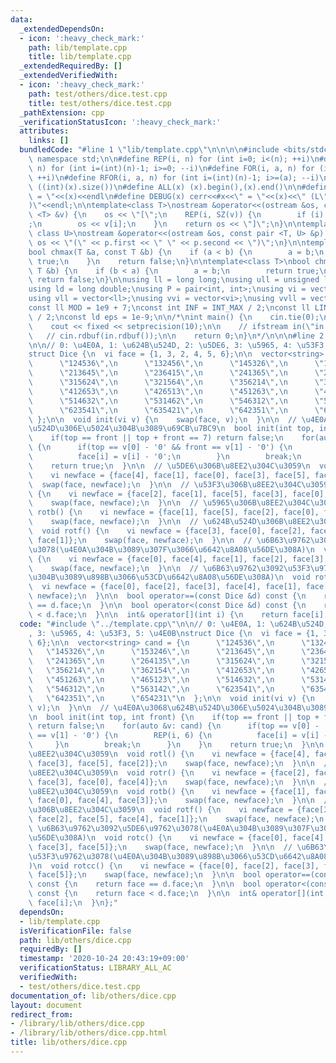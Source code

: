 ```yaml
---
data:
  _extendedDependsOn:
  - icon: ':heavy_check_mark:'
    path: lib/template.cpp
    title: lib/template.cpp
  _extendedRequiredBy: []
  _extendedVerifiedWith:
  - icon: ':heavy_check_mark:'
    path: test/others/dice.test.cpp
    title: test/others/dice.test.cpp
  _pathExtension: cpp
  _verificationStatusIcon: ':heavy_check_mark:'
  attributes:
    links: []
  bundledCode: "#line 1 \"lib/template.cpp\"\n\n\n\n#include <bits/stdc++.h>\n\nusing\
    \ namespace std;\n\n#define REP(i, n) for (int i=0; i<(n); ++i)\n#define RREP(i,\
    \ n) for (int i=(int)(n)-1; i>=0; --i)\n#define FOR(i, a, n) for (int i=(a); i<(n);\
    \ ++i)\n#define RFOR(i, a, n) for (int i=(int)(n)-1; i>=(a); --i)\n\n#define SZ(x)\
    \ ((int)(x).size())\n#define ALL(x) (x).begin(),(x).end()\n\n#define DUMP(x) cerr<<#x<<\"\
    \ = \"<<(x)<<endl\n#define DEBUG(x) cerr<<#x<<\" = \"<<(x)<<\" (L\"<<__LINE__<<\"\
    )\"<<endl;\n\ntemplate<class T>\nostream &operator<<(ostream &os, const vector\
    \ <T> &v) {\n    os << \"[\";\n    REP(i, SZ(v)) {\n        if (i) os << \", \"\
    ;\n        os << v[i];\n    }\n    return os << \"]\";\n}\n\ntemplate<class T,\
    \ class U>\nostream &operator<<(ostream &os, const pair <T, U> &p) {\n    return\
    \ os << \"(\" << p.first << \" \" << p.second << \")\";\n}\n\ntemplate<class T>\n\
    bool chmax(T &a, const T &b) {\n    if (a < b) {\n        a = b;\n        return\
    \ true;\n    }\n    return false;\n}\n\ntemplate<class T>\nbool chmin(T &a, const\
    \ T &b) {\n    if (b < a) {\n        a = b;\n        return true;\n    }\n   \
    \ return false;\n}\n\nusing ll = long long;\nusing ull = unsigned long long;\n\
    using ld = long double;\nusing P = pair<int, int>;\nusing vi = vector<int>;\n\
    using vll = vector<ll>;\nusing vvi = vector<vi>;\nusing vvll = vector<vll>;\n\n\
    const ll MOD = 1e9 + 7;\nconst int INF = INT_MAX / 2;\nconst ll LINF = LLONG_MAX\
    \ / 2;\nconst ld eps = 1e-9;\n\n/*\nint main() {\n    cin.tie(0);\n    ios::sync_with_stdio(false);\n\
    \    cout << fixed << setprecision(10);\n\n    // ifstream in(\"in.txt\");\n \
    \   // cin.rdbuf(in.rdbuf());\n\n    return 0;\n}\n*/\n\n\n#line 2 \"lib/others/dice.cpp\"\
    \n\n// 0: \u4E0A, 1: \u624B\u524D, 2: \u5DE6, 3: \u5965, 4: \u53F3, 5: \u4E0B\n\
    struct Dice {\n  vi face = {1, 3, 2, 4, 5, 6};\n\n  vector<string> cand = {\n\
    \      \"124536\",\n      \"132456\",\n      \"145326\",\n      \"153246\",\n\
    \      \"213645\",\n      \"236415\",\n      \"241365\",\n      \"264135\",\n\
    \      \"315624\",\n      \"321564\",\n      \"356214\",\n      \"362154\",\n\
    \      \"412653\",\n      \"426513\",\n      \"451263\",\n      \"465123\",\n\
    \      \"514632\",\n      \"531462\",\n      \"546312\",\n      \"563142\",\n\
    \      \"623541\",\n      \"635421\",\n      \"642351\",\n      \"654231\"\n \
    \ };\n\n  void init(vi v) {\n    swap(face, v);\n  }\n\n  // \u4E0A\u3068\u624B\
    \u524D\u306E\u5024\u304B\u3089\u69CB\u7BC9\n  bool init(int top, int front) {\n\
    \    if(top == front || top + front == 7) return false;\n    for(auto &v: cand)\
    \ {\n      if(top == v[0] - '0' && front == v[1] - '0') {\n        REP(i, 6) {\n\
    \          face[i] = v[i] - '0';\n        }\n        break;\n      }\n    }\n\
    \    return true;\n  }\n\n  // \u5DE6\u306B\u8EE2\u304C\u3059\n  void rotl() {\n\
    \    vi newface = {face[4], face[1], face[0], face[3], face[5], face[2]};\n  \
    \  swap(face, newface);\n  }\n\n  // \u53F3\u306B\u8EE2\u304C\u3059\n  void rotr()\
    \ {\n    vi newface = {face[2], face[1], face[5], face[3], face[0], face[4]};\n\
    \    swap(face, newface);\n  }\n\n  // \u5965\u306B\u8EE2\u304C\u3059\n  void\
    \ rotb() {\n    vi newface = {face[1], face[5], face[2], face[0], face[4], face[3]};\n\
    \    swap(face, newface);\n  }\n\n  // \u624B\u524D\u306B\u8EE2\u304C\u3059\n\
    \  void rotf() {\n    vi newface = {face[3], face[0], face[2], face[5], face[4],\
    \ face[1]};\n    swap(face, newface);\n  }\n\n  // \u6B63\u9762\u3092\u5DE6\u9762\
    \u3078(\u4E0A\u304B\u3089\u307F\u3066\u6642\u8A08\u56DE\u308A)\n  void rotc()\
    \ {\n    vi newface = {face[0], face[4], face[1], face[2], face[3], face[5]};\n\
    \    swap(face, newface);\n  }\n\n  // \u6B63\u9762\u3092\u53F3\u9762\u3078(\u4E0A\
    \u304B\u3089\u898B\u3066\u53CD\u6642\u8A08\u56DE\u308A)\n  void rotcc() {\n  \
    \  vi newface = {face[0], face[2], face[3], face[4], face[1], face[5]};\n    swap(face,\
    \ newface);\n  }\n\n  bool operator==(const Dice &d) const {\n    return face\
    \ == d.face;\n  }\n\n  bool operator<(const Dice &d) const {\n    return face\
    \ < d.face;\n  }\n\n  int& operator[](int i) {\n    return face[i];\n  }\n};\n"
  code: "#include \"../template.cpp\"\n\n// 0: \u4E0A, 1: \u624B\u524D, 2: \u5DE6\
    , 3: \u5965, 4: \u53F3, 5: \u4E0B\nstruct Dice {\n  vi face = {1, 3, 2, 4, 5,\
    \ 6};\n\n  vector<string> cand = {\n      \"124536\",\n      \"132456\",\n   \
    \   \"145326\",\n      \"153246\",\n      \"213645\",\n      \"236415\",\n   \
    \   \"241365\",\n      \"264135\",\n      \"315624\",\n      \"321564\",\n   \
    \   \"356214\",\n      \"362154\",\n      \"412653\",\n      \"426513\",\n   \
    \   \"451263\",\n      \"465123\",\n      \"514632\",\n      \"531462\",\n   \
    \   \"546312\",\n      \"563142\",\n      \"623541\",\n      \"635421\",\n   \
    \   \"642351\",\n      \"654231\"\n  };\n\n  void init(vi v) {\n    swap(face,\
    \ v);\n  }\n\n  // \u4E0A\u3068\u624B\u524D\u306E\u5024\u304B\u3089\u69CB\u7BC9\
    \n  bool init(int top, int front) {\n    if(top == front || top + front == 7)\
    \ return false;\n    for(auto &v: cand) {\n      if(top == v[0] - '0' && front\
    \ == v[1] - '0') {\n        REP(i, 6) {\n          face[i] = v[i] - '0';\n   \
    \     }\n        break;\n      }\n    }\n    return true;\n  }\n\n  // \u5DE6\u306B\
    \u8EE2\u304C\u3059\n  void rotl() {\n    vi newface = {face[4], face[1], face[0],\
    \ face[3], face[5], face[2]};\n    swap(face, newface);\n  }\n\n  // \u53F3\u306B\
    \u8EE2\u304C\u3059\n  void rotr() {\n    vi newface = {face[2], face[1], face[5],\
    \ face[3], face[0], face[4]};\n    swap(face, newface);\n  }\n\n  // \u5965\u306B\
    \u8EE2\u304C\u3059\n  void rotb() {\n    vi newface = {face[1], face[5], face[2],\
    \ face[0], face[4], face[3]};\n    swap(face, newface);\n  }\n\n  // \u624B\u524D\
    \u306B\u8EE2\u304C\u3059\n  void rotf() {\n    vi newface = {face[3], face[0],\
    \ face[2], face[5], face[4], face[1]};\n    swap(face, newface);\n  }\n\n  //\
    \ \u6B63\u9762\u3092\u5DE6\u9762\u3078(\u4E0A\u304B\u3089\u307F\u3066\u6642\u8A08\
    \u56DE\u308A)\n  void rotc() {\n    vi newface = {face[0], face[4], face[1], face[2],\
    \ face[3], face[5]};\n    swap(face, newface);\n  }\n\n  // \u6B63\u9762\u3092\
    \u53F3\u9762\u3078(\u4E0A\u304B\u3089\u898B\u3066\u53CD\u6642\u8A08\u56DE\u308A\
    )\n  void rotcc() {\n    vi newface = {face[0], face[2], face[3], face[4], face[1],\
    \ face[5]};\n    swap(face, newface);\n  }\n\n  bool operator==(const Dice &d)\
    \ const {\n    return face == d.face;\n  }\n\n  bool operator<(const Dice &d)\
    \ const {\n    return face < d.face;\n  }\n\n  int& operator[](int i) {\n    return\
    \ face[i];\n  }\n};"
  dependsOn:
  - lib/template.cpp
  isVerificationFile: false
  path: lib/others/dice.cpp
  requiredBy: []
  timestamp: '2020-10-24 20:43:19+09:00'
  verificationStatus: LIBRARY_ALL_AC
  verifiedWith:
  - test/others/dice.test.cpp
documentation_of: lib/others/dice.cpp
layout: document
redirect_from:
- /library/lib/others/dice.cpp
- /library/lib/others/dice.cpp.html
title: lib/others/dice.cpp
---
```

